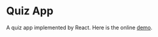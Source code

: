 # Quiz App

A quiz app implemented by React. Here is the online [demo](https://obsismc.github.io/quiz-app-react/).
